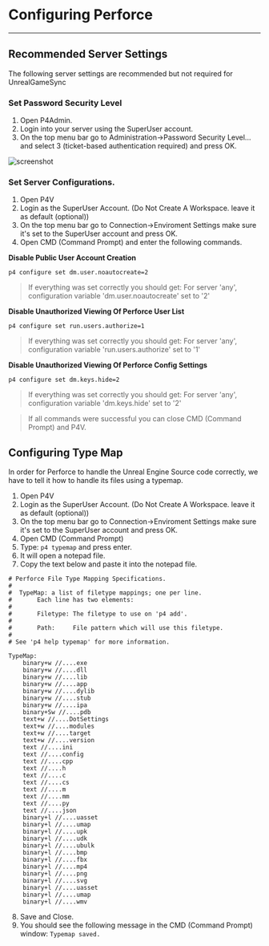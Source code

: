 # Configuring Perforce
---------------------------

## Recommended Server Settings
The following server settings are recommended but not required for UnrealGameSync

### Set Password Security Level

1. Open P4Admin.
2. Login into your server using the SuperUser account.
3. On the top menu bar go to Administration->Password Security Level... and select 3 (ticket-based authentication required) and press OK.

![screenshot](https://i.imgur.com/blaIc8p.jpeg)

### Set Server Configurations. 

1. Open P4V
2. Login as the SuperUser Account. (Do Not Create A Workspace. leave it as default (optional))
3. On the top menu bar go to Connection->Enviroment Settings make sure it's set to the SuperUser account and press OK.
4. Open CMD (Command Prompt) and enter the following commands.

**Disable Public User Account Creation**

`p4 configure set dm.user.noautocreate=2`

>If everything was set correctly you should get: For server 'any', configuration variable 'dm.user.noautocreate' set to '2'

**Disable Unauthorized Viewing Of Perforce User List**

`p4 configure set run.users.authorize=1`

>If everything was set correctly you should get: For server 'any', configuration variable 'run.users.authorize' set to '1'

**Disable Unauthorized Viewing Of Perforce Config Settings**

`p4 configure set dm.keys.hide=2`

>If everything was set correctly you should get: For server 'any', configuration variable 'dm.keys.hide' set to '2'

>If all commands were successful you can close CMD (Command Prompt) and P4V.

## Configuring Type Map
In order for Perforce to handle the Unreal Engine Source code correctly, we have to tell it how to handle its files using a typemap.

1. Open P4V
2. Login as the SuperUser Account. (Do Not Create A Workspace. leave it as default (optional))
3. On the top menu bar go to Connection->Enviroment Settings make sure it's set to the SuperUser account and press OK.
4. Open CMD (Command Prompt)
5. Type: `p4 typemap` and press enter.
6. It will open a notepad file.
7. Copy the text below and paste it into the notepad file.
```
# Perforce File Type Mapping Specifications.
#
#  TypeMap:	a list of filetype mappings; one per line.
#		Each line has two elements:
#
#  		Filetype: The filetype to use on 'p4 add'.
#
#  		Path:     File pattern which will use this filetype.
#
# See 'p4 help typemap' for more information.

TypeMap:
	binary+w //....exe
	binary+w //....dll
	binary+w //....lib
	binary+w //....app
	binary+w //....dylib
	binary+w //....stub
	binary+w //....ipa
	binary+Sw //....pdb
	text+w //....DotSettings
	text+w //....modules
	text+w //....target
	text+w //....version
	text //....ini
	text //....config
	text //....cpp
	text //....h
	text //....c
	text //....cs
	text //....m
	text //....mm
	text //....py
	text //....json
	binary+l //....uasset
	binary+l //....umap
	binary+l //....upk
	binary+l //....udk
	binary+l //....ubulk
	binary+l //....bmp
	binary+l //....fbx
	binary+l //....mp4
	binary+l //....png
	binary+l //....svg
	binary+l //....uasset
	binary+l //....umap
	binary+l //....wmv
```
8. Save and Close.
9. You should see the following message in the CMD (Command Prompt) window: `Typemap saved.`
